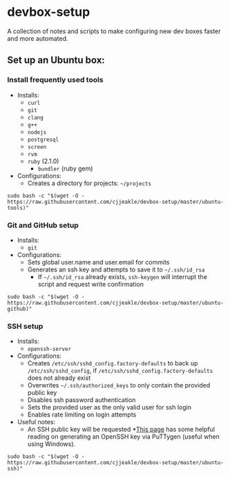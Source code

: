 # devbox-setup
A collection of notes and scripts to make configuring new dev boxes faster and more automated.

## Set up an Ubuntu box:

### Install frequently used tools
* Installs:
    * `curl`
    * `git`
    * `clang`
    * `g++`
    * `nodejs`
    * `postgresql`
    * `screen`
    * `rvm`
    * `ruby` (2.1.0)
        * `bundler` (ruby gem)
* Configurations:
    * Creates a directory for projects: `~/projects`

`sudo bash -c "$(wget -O - https://raw.githubusercontent.com/cjjeakle/devbox-setup/master/ubuntu-tools)"`

### Git and GitHub setup
* Installs:
    * `git`
* Configurations:
    * Sets global user.name and user.email for commits
    * Generates an ssh key and attempts to save it to `~/.ssh/id_rsa`
        * If `~/.ssh/id_rsa` already exists, `ssh-keygen` will interrupt the script and request write confirmation

`sudo bash -c "$(wget -O - https://raw.githubusercontent.com/cjjeakle/devbox-setup/master/ubuntu-github)"`

### SSH setup
* Installs:
    * `openssh-server`
* Configurations:
    * Creates `/etc/ssh/sshd_config.factory-defaults` to back up `/etc/ssh/sshd_config`, if `/etc/ssh/sshd_config.factory-defaults` does not already exist
    * Overwrites `~/.ssh/authorized_keys` to only contain the provided public key
    * Disables ssh password authentication
    * Sets the provided user as the only valid user for ssh login
    * Enables rate limiting on login attempts
* Useful notes:
    * An SSH public key will be requested
        *[This page](https://www.digitalocean.com/community/tutorials/how-to-create-ssh-keys-with-putty-to-connect-to-a-vps) has some helpful reading on generating an OpenSSH key via PuTTygen (useful when using Windows).

`sudo bash -c "$(wget -O - https://raw.githubusercontent.com/cjjeakle/devbox-setup/master/ubuntu-ssh)"`



